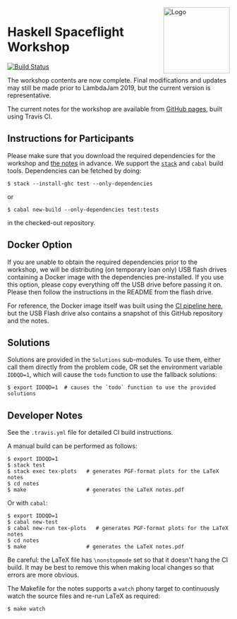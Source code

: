 <img src="./logo.svg" width="150px" height="150px" alt="Logo" align="right"/>

# Haskell Spaceflight Workshop

[![Build Status](https://travis-ci.org/lancelet/space-workshop.svg?branch=master)](https://travis-ci.org/lancelet/space-workshop)

The workshop contents are now complete. Final modifications and updates may still be made prior to LambdaJam 2019, but the current version is representative.

The current notes for the workshop are available from
[GitHub pages](https://lancelet.github.io/space-workshop), built using Travis CI.

## Instructions for Participants

Please make sure that you download the required dependencies for the workshop and [the notes](https://lancelet.github.io/space-workshop) in advance. We support the [`stack`](https://www.haskellstack.org) and `cabal` build tools. Dependencies can be fetched by doing:

```
$ stack --install-ghc test --only-dependencies
```

or

```
$ cabal new-build --only-dependencies test:tests
```

in the checked-out repository.

## Docker Option

If you are unable to obtain the required dependencies prior to the workshop, we will be distributing (on temporary loan only) USB flash drives containing a Docker image with the dependencies pre-installed. If you use this option, please copy everything off the USB drive before passing it on. Please then follow the instructions in the README from the flash drive.

For reference, the Docker image itself was built using the [CI pipeline here](https://gitlab.com/jmerritt/haskell-space-workshop-docker-image), but the USB Flash drive also contains a snapshot of this GitHub repository and the notes.

## Solutions

Solutions are provided in the `Solutions` sub-modules. To use them, either call them directly from the problem code, OR set the environment variable `IDDQD=1`, which will cause the `todo` function to use the fallback solutions:

```
$ export IDDQD=1  # causes the `todo` function to use the provided solutions
```

## Developer Notes

See the `.travis.yml` file for detailed CI build instructions.

A manual build can be performed as follows:

```
$ export IDDQD=1
$ stack test
$ stack exec tex-plots   # generates PGF-format plots for the LaTeX notes
$ cd notes
$ make                   # generates the LaTeX notes.pdf
```

Or with `cabal`:

```
$ export IDDQD=1
$ cabal new-test
$ cabal new-run tex-plots   # generates PGF-format plots for the LaTeX notes
$ cd notes
$ make                   # generates the LaTeX notes.pdf
```

Be careful: the LaTeX file has `\nonstopmode` set so that it doesn't hang the CI build. It may be best to remove this when making local changes so that errors are more obvious.

The Makefile for the notes supports a `watch` phony target to continuously watch the source files and re-run LaTeX as required:

```
$ make watch
```
